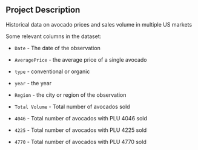 ## Project Description

Historical data on avocado prices and sales volume in multiple US markets

Some relevant columns in the dataset:

-   `Date` - The date of the observation

-   `AveragePrice` - the average price of a single avocado

-   `type` - conventional or organic

-   `year` - the year

-   `Region` - the city or region of the observation

-   `Total Volume` - Total number of avocados sold

-   `4046` - Total number of avocados with PLU 4046 sold

-   `4225` - Total number of avocados with PLU 4225 sold

-   `4770` - Total number of avocados with PLU 4770 sold
